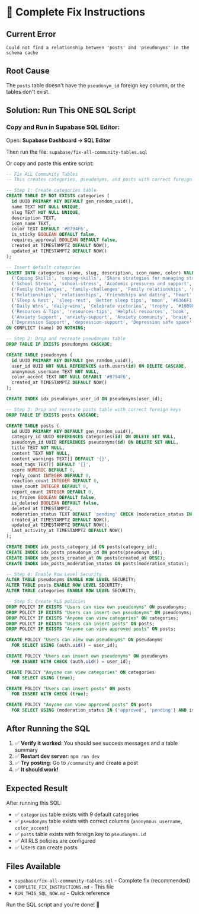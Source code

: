 # 🔧 Complete Fix Instructions

## Current Error
```
Could not find a relationship between 'posts' and 'pseudonyms' in the schema cache
```

## Root Cause
The `posts` table doesn't have the `pseudonym_id` foreign key column, or the tables don't exist.

## Solution: Run This ONE SQL Script

### Copy and Run in Supabase SQL Editor:

Open: **Supabase Dashboard → SQL Editor**

Then run the file: `supabase/fix-all-community-tables.sql`

Or copy and paste this entire script:

```sql
-- Fix ALL Community Tables
-- This creates categories, pseudonyms, and posts with correct foreign keys

-- Step 1: Create categories table
CREATE TABLE IF NOT EXISTS categories (
  id UUID PRIMARY KEY DEFAULT gen_random_uuid(),
  name TEXT NOT NULL UNIQUE,
  slug TEXT NOT NULL UNIQUE,
  description TEXT,
  icon_name TEXT,
  color TEXT DEFAULT '#B794F6',
  is_sticky BOOLEAN DEFAULT false,
  requires_approval BOOLEAN DEFAULT false,
  created_at TIMESTAMPTZ DEFAULT NOW(),
  updated_at TIMESTAMPTZ DEFAULT NOW()
);

-- Insert default categories
INSERT INTO categories (name, slug, description, icon_name, color) VALUES
  ('Coping Skills', 'coping-skills', 'Share strategies for managing stress', 'shield', '#10B981'),
  ('School Stress', 'school-stress', 'Academic pressures and support', 'graduation-cap', '#F59E0B'),
  ('Family Challenges', 'family-challenges', 'Family relationships', 'users', '#EF4444'),
  ('Relationships', 'relationships', 'Friendships and dating', 'heart', '#EC4899'),
  ('Sleep & Rest', 'sleep-rest', 'Better sleep tips', 'moon', '#6366F1'),
  ('Daily Wins', 'daily-wins', 'Celebrate victories', 'trophy', '#10B981'),
  ('Resources & Tips', 'resources-tips', 'Helpful resources', 'book', '#8B5CF6'),
  ('Anxiety Support', 'anxiety-support', 'Anxiety community', 'brain', '#3B82F6'),
  ('Depression Support', 'depression-support', 'Depression safe space', 'lightbulb', '#6366F1')
ON CONFLICT (name) DO NOTHING;

-- Step 2: Drop and recreate pseudonyms table
DROP TABLE IF EXISTS pseudonyms CASCADE;

CREATE TABLE pseudonyms (
  id UUID PRIMARY KEY DEFAULT gen_random_uuid(),
  user_id UUID NOT NULL REFERENCES auth.users(id) ON DELETE CASCADE,
  anonymous_username TEXT NOT NULL,
  color_accent TEXT NOT NULL DEFAULT '#B794F6',
  created_at TIMESTAMPTZ DEFAULT NOW()
);

CREATE INDEX idx_pseudonyms_user_id ON pseudonyms(user_id);

-- Step 3: Drop and recreate posts table with correct foreign keys
DROP TABLE IF EXISTS posts CASCADE;

CREATE TABLE posts (
  id UUID PRIMARY KEY DEFAULT gen_random_uuid(),
  category_id UUID REFERENCES categories(id) ON DELETE SET NULL,
  pseudonym_id UUID REFERENCES pseudonyms(id) ON DELETE SET NULL,
  title TEXT NOT NULL,
  content TEXT NOT NULL,
  content_warnings TEXT[] DEFAULT '{}',
  mood_tags TEXT[] DEFAULT '{}',
  score NUMERIC DEFAULT 0,
  reply_count INTEGER DEFAULT 0,
  reaction_count INTEGER DEFAULT 0,
  save_count INTEGER DEFAULT 0,
  report_count INTEGER DEFAULT 0,
  is_frozen BOOLEAN DEFAULT false,
  is_deleted BOOLEAN DEFAULT false,
  deleted_at TIMESTAMPTZ,
  moderation_status TEXT DEFAULT 'pending' CHECK (moderation_status IN ('pending', 'approved', 'flagged', 'removed')),
  created_at TIMESTAMPTZ DEFAULT NOW(),
  updated_at TIMESTAMPTZ DEFAULT NOW(),
  last_activity_at TIMESTAMPTZ DEFAULT NOW()
);

CREATE INDEX idx_posts_category_id ON posts(category_id);
CREATE INDEX idx_posts_pseudonym_id ON posts(pseudonym_id);
CREATE INDEX idx_posts_created_at ON posts(created_at DESC);
CREATE INDEX idx_posts_moderation_status ON posts(moderation_status);

-- Step 4: Enable Row Level Security
ALTER TABLE pseudonyms ENABLE ROW LEVEL SECURITY;
ALTER TABLE posts ENABLE ROW LEVEL SECURITY;
ALTER TABLE categories ENABLE ROW LEVEL SECURITY;

-- Step 5: Create RLS policies
DROP POLICY IF EXISTS "Users can view own pseudonyms" ON pseudonyms;
DROP POLICY IF EXISTS "Users can insert own pseudonyms" ON pseudonyms;
DROP POLICY IF EXISTS "Anyone can view categories" ON categories;
DROP POLICY IF EXISTS "Users can insert posts" ON posts;
DROP POLICY IF EXISTS "Anyone can view approved posts" ON posts;

CREATE POLICY "Users can view own pseudonyms" ON pseudonyms
  FOR SELECT USING (auth.uid() = user_id);

CREATE POLICY "Users can insert own pseudonyms" ON pseudonyms
  FOR INSERT WITH CHECK (auth.uid() = user_id);

CREATE POLICY "Anyone can view categories" ON categories
  FOR SELECT USING (true);

CREATE POLICY "Users can insert posts" ON posts
  FOR INSERT WITH CHECK (true);

CREATE POLICY "Anyone can view approved posts" ON posts
  FOR SELECT USING (moderation_status IN ('approved', 'pending') AND is_deleted = false);
```

## After Running the SQL

1. ✅ **Verify it worked**: You should see success messages and a table summary
2. ✅ **Restart dev server**: `npm run dev`
3. ✅ **Try posting**: Go to `/community` and create a post
4. ✅ **It should work!**

## Expected Result

After running this SQL:
- ✅ `categories` table exists with 9 default categories
- ✅ `pseudonyms` table exists with correct columns (`anonymous_username`, `color_accent`)
- ✅ `posts` table exists with foreign key to `pseudonyms.id`
- ✅ All RLS policies are configured
- ✅ Users can create posts

## Files Available

- `supabase/fix-all-community-tables.sql` - Complete fix (recommended)
- `COMPLETE_FIX_INSTRUCTIONS.md` - This file
- `RUN_THIS_SQL_NOW.md` - Quick reference

Run the SQL script and you're done! 🎉

